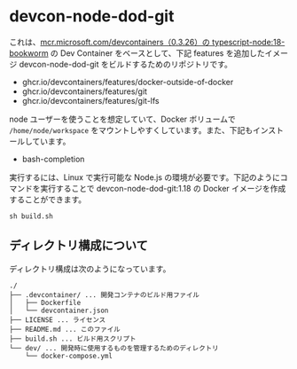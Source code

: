 # devcon-node-dod-git

これは、[mcr.microsoft.com/devcontainers（0.3.26）の typescript-node:18-bookworm](https://github.com/devcontainers/images/tree/v0.3.26/src/typescript-node) の Dev Container をベースとして、下記 features を追加したイメージ devcon-node-dod-git をビルドするためのリポジトリです。

- ghcr.io/devcontainers/features/docker-outside-of-docker
- ghcr.io/devcontainers/features/git
- ghcr.io/devcontainers/features/git-lfs

node ユーザーを使うことを想定していて、Docker ボリュームで `/home/node/workspace` をマウントしやすくしています。また、下記もインストールしています。

- bash-completion

実行するには、Linux で実行可能な Node.js の環境が必要です。下記のようにコマンドを実行することで devcon-node-dod-git:1.18 の Docker イメージを作成することができます。

```console
sh build.sh
```

## ディレクトリ構成について

ディレクトリ構成は次のようになっています。

```text
./
├── .devcontainer/ ... 開発コンテナのビルド用ファイル
│   ├── Dockerfile
│   └── devcontainer.json
├── LICENSE ... ライセンス
├── README.md ... このファイル
├── build.sh ... ビルド用スクリプト
└── dev/ ... 開発時に使用するものを管理するためのディレクトリ
    └── docker-compose.yml
```
